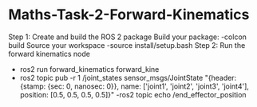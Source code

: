 # Maths-Task-2-Forward-Kinematics
Step 1: Create and build the ROS 2 package
Build your package:
-colcon build
Source your workspace
-source install/setup.bash
Step 2: Run the forward kinematics node
 - ros2 run forward_kinematics forward_kine
 - ros2 topic pub -r 1 /joint_states sensor_msgs/JointState
   "{header: {stamp: {sec: 0, nanosec: 0}},
   name: ['joint1', 'joint2', 'joint3', 'joint4'], position: [0.5, 0.5, 0.5, 0.5]}"
 -ros2 topic echo /end_effector_position
 
